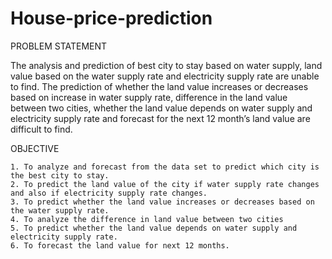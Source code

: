 # House-price-prediction

PROBLEM STATEMENT
  
  The analysis and prediction of best city to stay based on water supply, land value based on the water supply rate and electricity supply rate are unable to find. The 
 prediction of whether the land value increases or decreases based on increase in water supply rate, difference in the land value between two cities, whether the land 
 value depends on water supply and electricity supply rate and forecast for the next 12 month’s land value are difficult to find.
 
 
 OBJECTIVE
 
 	1. To analyze and forecast from the data set to predict which city is the best city to stay.
	2. To predict the land value of the city if water supply rate changes and also if electricity supply rate changes.
	3. To predict whether the land value increases or decreases based on the water supply rate.
	4. To analyze the difference in land value between two cities
	5. To predict whether the land value depends on water supply and electricity supply rate.
	6. To forecast the land value for next 12 months.
	


	
